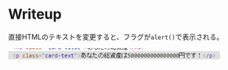 # Writeup

直接HTMLのテキストを変更すると、フラグが`alert()`で表示される。

![](img/2020-11-22-13-48-58.png)

<!-- FLAG{you_can_edit_html_using_devtools} -->